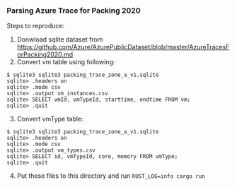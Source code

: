 ### Parsing Azure Trace for Packing 2020

Steps to reproduce:
1) Donwload sqlite dataset from https://github.com/Azure/AzurePublicDataset/blob/master/AzureTracesForPacking2020.md
2) Convert vm table using following:
```
$ sqlite3 sqlite3 packing_trace_zone_a_v1.sqlite
sqlite> .headers on
sqlite> .mode csv
sqlite> .output vm_instances.csv
sqlite> SELECT vmId, vmTypeId, starttime, endtime FROM vm;
sqlite> .quit
````
3) Convert vmType table:
```
$ sqlite3 sqlite3 packing_trace_zone_a_v1.sqlite
sqlite> .headers on
sqlite> .mode csv
sqlite> .output vm_types.csv
sqlite> SELECT id, vmTypeId, core, memory FROM vmType;
sqlite> .quit
````
4) Put these files to this directory and run `RUST_LOG=info cargo run`
